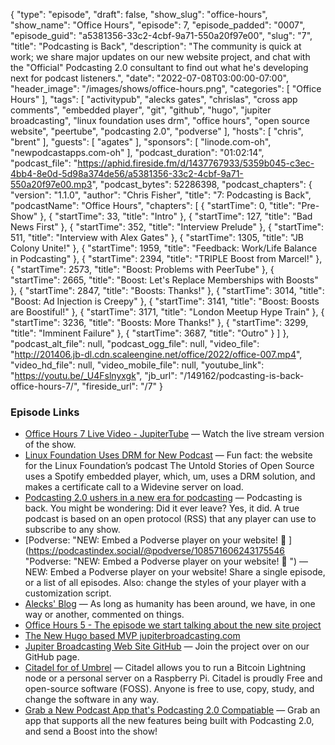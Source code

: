 {
  "type": "episode",
  "draft": false,
  "show_slug": "office-hours",
  "show_name": "Office Hours",
  "episode": 7,
  "episode_padded": "0007",
  "episode_guid": "a5381356-33c2-4cbf-9a71-550a20f97e00",
  "slug": "7",
  "title": "Podcasting is Back",
  "description": "The community is quick at work; we share major updates on our new website project, and chat with the \"Official\" Podcasting 2.0 consultant to find out what he's developing next for podcast listeners.",
  "date": "2022-07-08T03:00:00-07:00",
  "header_image": "/images/shows/office-hours.png",
  "categories": [
    "Office Hours"
  ],
  "tags": [
    "activitypub",
    "alecks gates",
    "chrislas",
    "cross app comments",
    "embedded player",
    "git",
    "github",
    "hugo",
    "jupiter broadcasting",
    "linux foundation uses drm",
    "office hours",
    "open source website",
    "peertube",
    "podcasting 2.0",
    "podverse"
  ],
  "hosts": [
    "chris",
    "brent"
  ],
  "guests": [
    "agates"
  ],
  "sponsors": [
    "linode.com-oh",
    "newpodcastapps.com-oh"
  ],
  "podcast_duration": "01:02:14",
  "podcast_file": "https://aphid.fireside.fm/d/1437767933/5359b045-c3ec-4bb4-8e0d-5d98a374de56/a5381356-33c2-4cbf-9a71-550a20f97e00.mp3",
  "podcast_bytes": 52286398,
  "podcast_chapters": {
    "version": "1.1.0",
    "author": "Chris Fisher",
    "title": "7: Podcasting is Back",
    "podcastName": "Office Hours",
    "chapters": [
      {
        "startTime": 0,
        "title": "Pre-Show"
      },
      {
        "startTime": 33,
        "title": "Intro"
      },
      {
        "startTime": 127,
        "title": "Bad News First"
      },
      {
        "startTime": 352,
        "title": "Interview Prelude"
      },
      {
        "startTime": 511,
        "title": "Interview with Alex Gates"
      },
      {
        "startTime": 1305,
        "title": "JB Colony Unite!"
      },
      {
        "startTime": 1959,
        "title": "Feedback: Work/Life Balance in Podcasting"
      },
      {
        "startTime": 2394,
        "title": "TRIPLE Boost from Marcel!"
      },
      {
        "startTime": 2573,
        "title": "Boost: Problems with PeerTube"
      },
      {
        "startTime": 2665,
        "title": "Boost: Let's Replace Memberships with Boosts"
      },
      {
        "startTime": 2847,
        "title": "Boosts: Thanks!"
      },
      {
        "startTime": 3014,
        "title": "Boost: Ad Injection is Creepy"
      },
      {
        "startTime": 3141,
        "title": "Boost: Boosts are Boostiful!"
      },
      {
        "startTime": 3171,
        "title": "London Meetup Hype Train"
      },
      {
        "startTime": 3236,
        "title": "Boosts: More Thanks!"
      },
      {
        "startTime": 3299,
        "title": "Imminent Failure"
      },
      {
        "startTime": 3687,
        "title": "Outro"
      }
    ]
  },
  "podcast_alt_file": null,
  "podcast_ogg_file": null,
  "video_file": "http://201406.jb-dl.cdn.scaleengine.net/office/2022/office-007.mp4",
  "video_hd_file": null,
  "video_mobile_file": null,
  "youtube_link": "https://youtu.be/_U4Fslnyxgk",
  "jb_url": "/149162/podcasting-is-back-office-hours-7/",
  "fireside_url": "/7"
}


### Episode Links

  * [Office Hours 7 Live Video - JupiterTube](https://jupiter.tube/w/6RtHtEFMurR7sitoSTSULx "Office Hours 7 Live Video - JupiterTube") — Watch the live stream version of the show.
  * [Linux Foundation Uses DRM for New Podcast](https://podnews.net/update/video-podcasts-by-the-numbers "Linux Foundation Uses DRM for New Podcast") — Fun fact: the website for the Linux Foundation’s podcast The Untold Stories of Open Source uses a Spotify embedded player, which, um, uses a DRM solution, and makes a certificate call to a Widevine server on load.
  * [Podcasting 2.0 ushers in a new era for podcasting](https://9to5mac.com/2022/06/26/podcasting-2-0/ "Podcasting 2.0 ushers in a new era for podcasting") — Podcasting is back. You might be wondering: Did it ever leave? Yes, it did. A true podcast is based on an open protocol (RSS) that any player can use to subscribe to any show. 
  * [Podverse: "NEW: Embed a Podverse player on your website! 🥳 ](https://podcastindex.social/@podverse/108571606243175546 "Podverse: "NEW: Embed a Podverse player on your website! 🥳 ") — NEW: Embed a Podverse player on your website! Share a single episode, or a list of all episodes. Also: change the styles of your player with a customization script.
  * [Alecks' Blog](https://write.agates.io/ "Alecks' Blog") — As long as humanity has been around, we have, in one way or another, commented on things. 
  * [Office Hours 5 - The episode we start talking about the new site project](https://www.officehours.hair/5 "Office Hours 5 - The episode we start talking about the new site project")
  * [The New Hugo based MVP jupiterbroadcasting.com](https://jupiterbroadcasting.net/ "The New Hugo based MVP jupiterbroadcasting.com")
  * [Jupiter Broadcasting Web Site GitHub](https://github.com/JupiterBroadcasting/jupiterbroadcasting.com "Jupiter Broadcasting Web Site GitHub") — Join the project over on our GitHub page.
  * [Citadel for of Umbrel](https://runcitadel.space/ "Citadel for of Umbrel") — Citadel allows you to run a Bitcoin Lightning node or a personal server on a Raspberry Pi. Citadel is proudly Free and open-source software (FOSS). Anyone is free to use, copy, study, and change the software in any way.
  * [Grab a New Podcast App that's Podcasting 2.0 Compatiable](https://podcastindex.org/apps?appTypes=app&elements=Value "Grab a New Podcast App that's Podcasting 2.0 Compatiable") — Grab an app that supports all the new features being built with Podcasting 2.0, and send a Boost into the show!


